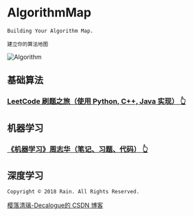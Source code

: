 # AlgorithmMap

`Building Your Algorithm Map.`

`建立你的算法地图`

![Algorithm](https://github.com/Decalogue/AlgorithmMap/blob/master/img/algorithm.jpg "Algorithm")


## 基础算法

### [LeetCode 刷题之旅（使用 Python, C++, Java 实现） 👆](https://github.com/Decalogue/AlgorithmMap/tree/master/leetcode)


## 机器学习

### [《机器学习》周志华（笔记、习题、代码） 👆](https://github.com/Decalogue/AlgorithmMap/tree/master/ml/ml_zhou)


## 深度学习

`Copyright © 2018 Rain. All Rights Reserved.`

[樱落清璃-Decalogue的 CSDN 博客](https://www.decalogue.cn)
